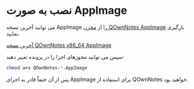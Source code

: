 # نصب به صورت AppImage

می توانید آخرین نسخه AppImage را از [مخزن QOwnNotes AppImage](https://download.opensuse.org/repositories/home:/pbek:/QOwnNotes/AppImage) بارگیری نمایید.

[آخرین نسخه QOwnNotes x86_64 AppImage](https://download.opensuse.org/repositories/home:/pbek:/QOwnNotes/AppImage/QOwnNotes-latest-x86_64.AppImage)

سپس می توانید مجوزهای اجرا را در پرونده تغییر دهید:

```bash
chmod a+x QOwnNotes-*.AppImage
```

پس از آن حتماً قادر به اجرای AppImage برای استفاده از QOwnNotes خواهید بود.
